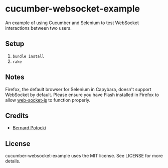 # cucumber-websocket-example

An example of using Cucumber and Selenium to test WebSocket interactions between two users.

## Setup

1. `bundle install`
2. `rake`

## Notes

Firefox, the default browser for Selenium in Capybara, doesn't support WebSocket by default. Please ensure you have Flash installed in Firefox to allow [web-socket-js](https://github.com/gimite/web-socket-js) to function properly.

## Credits

* [Bernard Potocki](http://imanel.org/2010/03/cucumber-testing-for-multiple-users-continuation/)

## License

cucumber-websocket-example uses the MIT license. See LICENSE for more details.
